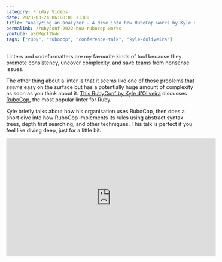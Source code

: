 ```yaml
---
category: Friday Videos
date: 2023-03-24 06:00:01 +1300
title: "Analyzing an analyzer - A dive into how RuboCop works by Kyle d'Oliveira"
permalink: /rubyconf-2022-how-rubocop-works
youtube: pSCMgcttW4c
tags: ["ruby", "rubocop", "conference-talk", "kyle-doliveira"]
---
```


Linters and codeformatters are my favourite kinds of tool because they promote consistency, uncover complexity, and save teams from nonsense issues.

The other thing about a linter is that it seems like one of those problems that *seems* easy on the surface but has a potentially huge amount of complexity as soon as you think about it. [This RubyConf by Kyle d'Oliveira](https://www.youtube.com/watch?v=pSCMgcttW4c) discusses [RuboCop](https://github.com/rubocop/rubocop), the most popular linter for Ruby.

Kyle briefly talks about how his organisation uses RuboCop, then does a short dive into how RuboCop implements its rules using abstract syntax trees, depth first searching, and other techniques. This talk is perfect if you feel like diving deep, just for a little bit.


<iframe width="560" height="315" src="https://www.youtube-nocookie.com/embed/pSCMgcttW4c?controls=0" title="YouTube video player" frameborder="0" allow="accelerometer; autoplay; clipboard-write; encrypted-media; gyroscope; picture-in-picture" allowfullscreen></iframe>
